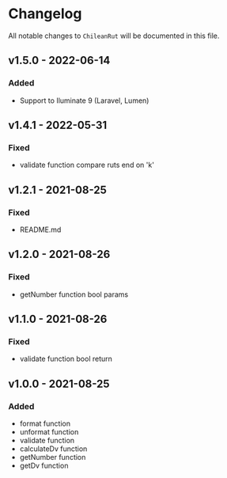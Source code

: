 # Changelog

All notable changes to `ChileanRut` will be documented in this file.

## v1.5.0 - 2022-06-14
### Added
- Support to Iluminate 9 (Laravel, Lumen)

## v1.4.1 - 2022-05-31
### Fixed
- validate function compare ruts end on 'k'

## v1.2.1 - 2021-08-25
### Fixed
- README.md

## v1.2.0 - 2021-08-26
### Fixed
- getNumber function bool params

## v1.1.0 - 2021-08-26
### Fixed
- validate function bool return

## v1.0.0 - 2021-08-25
### Added
- format function
- unformat function
- validate function
- calculateDv function
- getNumber function
- getDv function

